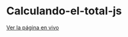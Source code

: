 # Calculando-el-total-js
[Ver la página en vivo](https://medardos.github.io/Calculando-el-total-js/)
